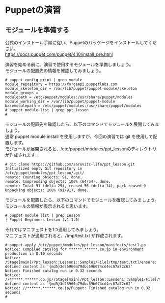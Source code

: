 # Puppetの演習
## モジュールを準備する
公式のインストール手順に従い、Puppetのパッケージをインストールしてください。  
https://docs.puppet.com/puppet/4.10/install_pre.html

演習を始める前に、演習で使用するモジュールを準備しましょう。  
モジュールの配置先の情報を確認してみましょう。  
~~~~
# puppet config print | grep module
module_repository = https://forgeapi.puppetlabs.com
module_skeleton_dir = /var/lib/puppet/puppet-module/skeleton
module_groups =
modulepath = /etc/puppet/modules:/usr/share/puppet/modules
module_working_dir = /var/lib/puppet/puppet-module
basemodulepath = /etc/puppet/modules:/usr/share/puppet/modules
# puppet module list | grep ppt_lesson
#
~~~~
モジュールの配置先を確認したら、以下のコマンドでモジュールを展開してみましょう。  
通常 puppet module install を使用しますが、今回の演習では git を使用して配置します。  
モジュールが展開されると、/etc/puppet/modules/ppt_lessonのディレクトリが作成されます。  
~~~~
# git clone https://github.com/saruvitz-life/ppt_lesson.git
Initialized empty Git repository in /etc/puppet/modules/ppt_lesson/.git/
remote: Counting objects: 91, done.
remote: Compressing objects: 100% (64/64), done.
remote: Total 91 (delta 29), reused 56 (delta 14), pack-reused 0
Unpacking objects: 100% (91/91), done.  

~~~~
モジュールを配置したら、以下のコマンドでモジュールを確認してみましょう。  
モジュールの情報が表示されると思います。  
~~~~
# puppet module list | grep Lesson
├ Puppet Beginners Lesson (v1.1.0)
~~~~
それではマニフェストを1つ適用してみましょう。  
マニフェストが適用されると、/tmp/test.txt が作成されます。  
~~~~
# puppet apply /etc/puppet/modules/ppt_lesson/manifests/test1.pp
Notice: Compiled catalog for ******.******.co.jp in environment production in 0.10 seconds
Notice: /Stage[main]/Ppt_lesson::Lesson1::Sample1/File[/tmp/test.txt]/ensure: defined content as '{md5}3e25960a79dbc69b674cd4ec67a72c62'
Notice: Finished catalog run in 0.32 seconds
Notice: //******.******.co.jp//Stage[main]/Ppt_lesson::Lesson1::Sample1/File[/tmp/test.txt]/ensure: defined content as '{md5}3e25960a79dbc69b674cd4ec67a72c62'
Notice: //******.******.co.jp/Puppet: Finished catalog run in 0.32 seconds
#

~~~~
